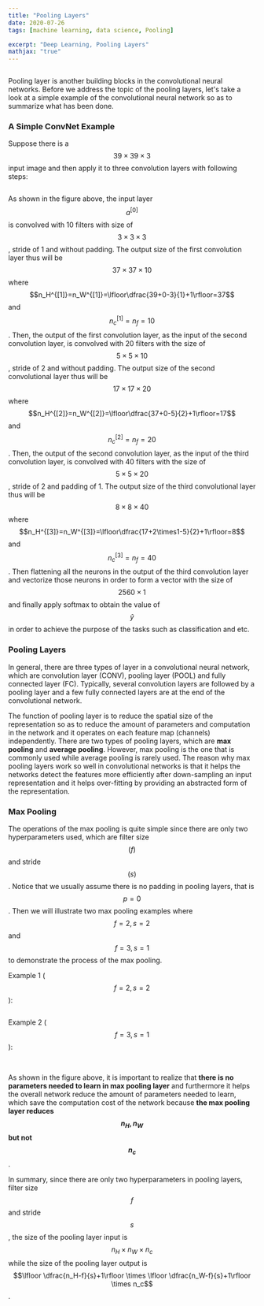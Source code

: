 ```yaml
---
title: "Pooling Layers"
date: 2020-07-26
tags: [machine learning, data science, Pooling]

excerpt: "Deep Learning, Pooling Layers"
mathjax: "true"
---
```


<img src="{{ site.url }}{{ site.baseurl }}/images/pooling/header_img.png" alt="">

Pooling layer is another building blocks in the convolutional neural networks. Before we address the topic of the pooling layers, let's take a look at a simple example of the convolutional neural network so as to summarize what has been done.

### A Simple ConvNet Example
Suppose there is a $$39\times39\times3$$ input image and then apply it to three convolution layers with following steps:

<img src="{{ site.url }}{{ site.baseurl }}/images/pooling/conv_example.PNG" alt="">

As shown in the figure above, the input layer $$a^{[0]}$$ is convolved with 10 filters with size of $$3\times3\times3$$, stride of 1 and without padding. The output size of the first convolution layer thus will be $$37\times37\times10$$ where $$n_H^{[1]}=n_W^{[1]}=\lfloor\dfrac{39+0-3}{1}+1\rfloor=37$$ and $$n_c^{[1]}=n_f=10$$. Then, the output of the first convolution layer, as the input of the second convolution layer, is convolved with 20 filters with the size of $$5\times5\times10$$, stride of 2 and without padding. The output size of the second convolutional layer thus will be $$17\times17\times20$$ where $$n_H^{[2]}=n_W^{[2]}=\lfloor\dfrac{37+0-5}{2}+1\rfloor=17$$ and $$n_c^{[2]}=n_f=20$$. Then, the output of the second convolution layer, as the input of the third convolution layer, is convolved with 40 filters with the size of $$5\times5\times20$$, stride of 2 and padding of 1. The output size of the third convolutional layer thus will be $$8\times8\times40$$ where $$n_H^{[3]}=n_W^{[3]}=\lfloor\dfrac{17+2\times1-5}{2}+1\rfloor=8$$ and $$n_c^{[3]}=n_f=40$$. Then flattening all the neurons in the output of the third convolution layer and vectorize those neurons in order to form a vector with the size of $$2560\times1$$ and finally apply softmax to obtain the value of $$\hat{y}$$ in order to achieve the purpose of the tasks such as classification and etc.

### Pooling Layers
In general, there are three types of layer in a convolutional neural network, which are convolution layer (CONV), pooling layer (POOL) and fully connected layer (FC). Typically, several convolution layers are followed by a pooling layer and a few fully connected layers are at the end of the convolutional network.

The function of pooling layer is to reduce the spatial size of the representation so as to reduce the amount of parameters and computation in the network and it operates on each feature map (channels) independently. There are two types of pooling layers, which are **max pooling** and **average pooling**. However, max pooling is the one that is commonly used while average pooling is rarely used. The reason why max pooling layers work so well in convolutional networks is that it helps the networks detect the features more efficiently after down-sampling an input representation and it helps over-fitting by providing an abstracted form of the representation.

### Max Pooling

The operations of the max pooling is quite simple since there are only two hyperparameters used, which are filter size $$(f)$$ and stride $$(s)$$. Notice that we usually assume there is no padding in pooling layers, that is $$p=0$$. Then we will illustrate two max pooling examples where $$f=2,s=2$$ and $$f=3,s=1$$ to demonstrate the process of the max pooling.

Example 1 ($$f=2,s=2$$):

<img src="{{ site.url }}{{ site.baseurl }}/images/pooling/max_pooling1.PNG" alt="">

Example 2 ($$f=3,s=1$$):

<img src="{{ site.url }}{{ site.baseurl }}/images/pooling/max_pooling2.PNG" alt="">

<img src="{{ site.url }}{{ site.baseurl }}/images/pooling/max_pooling3.PNG" alt="">


As shown in the figure above, it is important to realize that **there is no parameters needed to learn in max pooling layer** and furthermore it helps the overall network reduce the amount of parameters needed to learn, which save the computation cost of the network because **the max pooling layer reduces $$n_H, n_W$$ but not $$n_c$$**.

In summary, since there are only two hyperparameters in pooling layers, filter size $$f$$ and stride $$s$$, the size of the pooling layer input is $$n_H\times n_W \times n_c$$ while the size of the pooling layer output is $$\lfloor \dfrac{n_H-f}{s}+1\rfloor \times \lfloor \dfrac{n_W-f}{s}+1\rfloor \times n_c$$.
